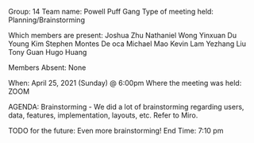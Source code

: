 Group: 14 
Team name: Powell Puff Gang 
Type of meeting held: Planning/Brainstorming

Which members are present:
Joshua Zhu
Nathaniel Wong
Yinxuan Du
Young Kim
Stephen Montes De oca
Michael Mao
Kevin Lam
Yezhang Liu
Tony Guan
Hugo Huang

Members Absent: None

When: April 25, 2021 (Sunday) @ 6:00pm 
Where the meeting was held: ZOOM

AGENDA:
Brainstorming - We did a lot of brainstorming regarding users, data, features, implementation, layouts, etc. Refer to Miro. 

TODO for the future:
Even more brainstorming!
End Time: 7:10 pm

